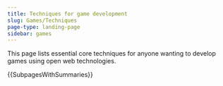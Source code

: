 ```yaml
---
title: Techniques for game development
slug: Games/Techniques
page-type: landing-page
sidebar: games
---
```


This page lists essential core techniques for anyone wanting to develop games using open web technologies.

{{SubpagesWithSummaries}}
